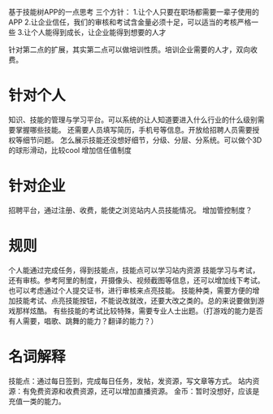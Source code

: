 基于技能树APP的一点思考
三个方针：
1.让个人只要在职场都需要一辈子使用的APP
2.让企业信任，我们的审核和考试含金量必须十足，可以适当的考核严格一些
3.让个人能得到成长，让企业能得到想要的人才

针对第二点的扩展，其实第二点可以做培训性质。培训企业需要的人才，双向收费。

# 针对个人
知识、技能的管理与学习平台。可以系统的让人知道要进入什么行业的什么级别需要掌握哪些技能。
还需要人员填写简历，手机号等信息。开放给招聘人员需要授权等细节问题。
怎么展示技能还没想好细节，分级、分层、分系统。可以做个3D的球形滑动，比较cool
增加信任值制度

# 针对企业
招聘平台，通过注册、收费，能使之浏览站内人员技能情况。
增加管控制度？

# 规则
个人能通过完成任务，得到技能点，技能点可以学习站内资源
技能学习与考试，还有审核。参考阿里的制度，开摄像头、视频截图等信息，还可以增加线下考试。也可以考虑通过个人提交证书，进行审核来点亮技能。
技能种类，需要方便的增加技能考试、点亮技能按钮，不能说改就改，还要大改之类的。总的来说要做到游戏那样炫酷。
有些技能的考试比较特殊，需要专业人士出题。（打游戏的能力是否有人需要，唱歌、跳舞的能力？翻译的能力？）

# 名词解释
技能点：通过每日签到，完成每日任务，发帖，发资源，写文章等方式。
站内资源：有免费资源和收费资源，还可以增加直播资源。
金币：暂时没想好，应该是充值一类的能力。